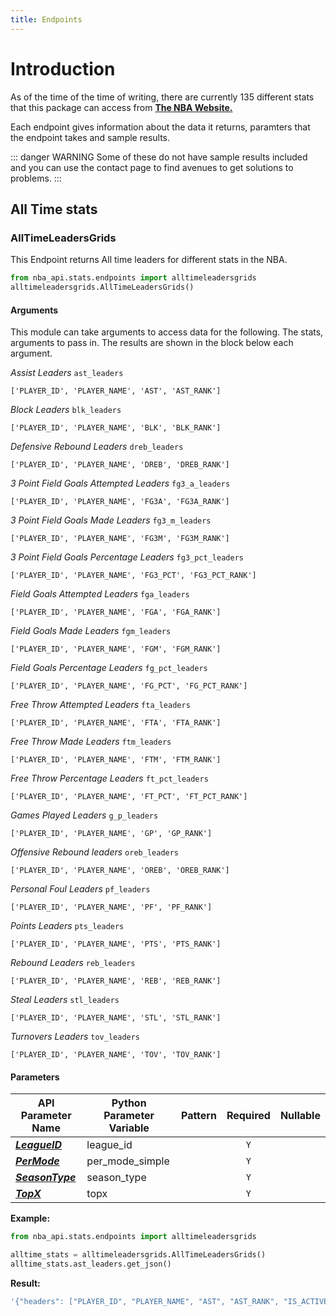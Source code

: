 ```yaml
---
title: Endpoints
---
```


# Introduction
As of the time of the time of writing, there are currently 135 different stats that this package can access from [**The NBA Website.**](https://www.nba.com/stats/)

Each endpoint gives information about the data it returns, paramters that the endpoint takes and sample results. 

::: danger WARNING
Some of these do not have sample results included and you can use the contact page to find avenues to get solutions to problems. 
:::

## All Time stats

### AllTimeLeadersGrids
This Endpoint returns All time leaders for different stats in the NBA. 

``` python
from nba_api.stats.endpoints import alltimeleadersgrids
alltimeleadersgrids.AllTimeLeadersGrids()
```

#### **Arguments**
This module can take arguments to access data for the following. The stats, arguments to pass in. The results are shown in the block below each argument.


*Assist Leaders*  `ast_leaders`
```text
['PLAYER_ID', 'PLAYER_NAME', 'AST', 'AST_RANK']
```

*Block Leaders* `blk_leaders`
```text
['PLAYER_ID', 'PLAYER_NAME', 'BLK', 'BLK_RANK']
```

*Defensive Rebound Leaders* `dreb_leaders`
```text
['PLAYER_ID', 'PLAYER_NAME', 'DREB', 'DREB_RANK']
```

*3 Point Field Goals Attempted Leaders* `fg3_a_leaders`
```text
['PLAYER_ID', 'PLAYER_NAME', 'FG3A', 'FG3A_RANK']
```

*3 Point Field Goals Made Leaders* `fg3_m_leaders`
```text
['PLAYER_ID', 'PLAYER_NAME', 'FG3M', 'FG3M_RANK']
```
*3 Point Field Goals Percentage Leaders* `fg3_pct_leaders`
```text
['PLAYER_ID', 'PLAYER_NAME', 'FG3_PCT', 'FG3_PCT_RANK']
```

*Field Goals Attempted Leaders* `fga_leaders`
```text
['PLAYER_ID', 'PLAYER_NAME', 'FGA', 'FGA_RANK']
```

*Field Goals Made Leaders* `fgm_leaders`
```text
['PLAYER_ID', 'PLAYER_NAME', 'FGM', 'FGM_RANK']
```

*Field Goals Percentage Leaders* `fg_pct_leaders`
```text
['PLAYER_ID', 'PLAYER_NAME', 'FG_PCT', 'FG_PCT_RANK']
```

*Free Throw Attempted Leaders* `fta_leaders`
```text
['PLAYER_ID', 'PLAYER_NAME', 'FTA', 'FTA_RANK']
```

*Free Throw Made Leaders* `ftm_leaders`
```text
['PLAYER_ID', 'PLAYER_NAME', 'FTM', 'FTM_RANK']
```

*Free Throw Percentage Leaders* `ft_pct_leaders`
```text
['PLAYER_ID', 'PLAYER_NAME', 'FT_PCT', 'FT_PCT_RANK']
```

*Games Played Leaders* `g_p_leaders`
```text
['PLAYER_ID', 'PLAYER_NAME', 'GP', 'GP_RANK']
```

*Offensive Rebound leaders* `oreb_leaders`
```text
['PLAYER_ID', 'PLAYER_NAME', 'OREB', 'OREB_RANK']
```

*Personal Foul Leaders*  `pf_leaders`
```text
['PLAYER_ID', 'PLAYER_NAME', 'PF', 'PF_RANK']
```

*Points Leaders* `pts_leaders`
```text
['PLAYER_ID', 'PLAYER_NAME', 'PTS', 'PTS_RANK']
```

*Rebound Leaders* `reb_leaders`
```text
['PLAYER_ID', 'PLAYER_NAME', 'REB', 'REB_RANK']
```

*Steal Leaders* `stl_leaders`
```text
['PLAYER_ID', 'PLAYER_NAME', 'STL', 'STL_RANK']
```

*Turnovers Leaders* `tov_leaders`
```text
['PLAYER_ID', 'PLAYER_NAME', 'TOV', 'TOV_RANK']
```


#### Parameters


API Parameter Name | Python Parameter Variable | Pattern | Required | Nullable
------------ | ------------ | :-----------: | :---: | :---:
[_**LeagueID**_](https://github.com/swar/nba_api/blob/master/docs/nba_api/stats/library/parameters.md#LeagueID) | league_id |  | `Y` |  | 
[_**PerMode**_](https://github.com/swar/nba_api/blob/master/docs/nba_api/stats/library/parameters.md#PerMode) | per_mode_simple |  | `Y` |  | 
[_**SeasonType**_](https://github.com/swar/nba_api/blob/master/docs/nba_api/stats/library/parameters.md#SeasonType) | season_type |  | `Y` |  | 
[_**TopX**_](https://github.com/swar/nba_api/blob/master/docs/nba_api/stats/library/parameters.md#TopX) | topx |  | `Y` |  | 

**Example:** 

``` python
from nba_api.stats.endpoints import alltimeleadersgrids

alltime_stats = alltimeleadersgrids.AllTimeLeadersGrids()
alltime_stats.ast_leaders.get_json()
```
**Result:** 

``` js 
'{"headers": ["PLAYER_ID", "PLAYER_NAME", "AST", "AST_RANK", "IS_ACTIVE_FLAG"], "data": [[304, "John Stockton", 15806, 1, "N"], [467, "Jason Kidd", 12091, 2, "N"], [101108, "Chris Paul", 10977, 3, "Y"], [959, "Steve Nash", 10335, 4, "N"], [349, "Mark Jackson", 10334, 5, "N"], [77142, "Magic Johnson", 10141, 6, "N"], [2544, "LeBron James", 10045, 7, "Y"], [600015, "Oscar Robertson", 9887, 8, "N"], [78318, "Isiah Thomas", 9061, 9, "N"], [56, "Gary Payton", 8966, 10, "N"]]}'
```

<!-- I want to put an image here chief and I don't know how -->



